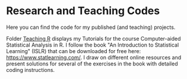 # Research and Teaching Codes

Here you can find the code for my published (and teaching) projects.

Folder [Teaching R](https://github.com/RicardoGabriel/Research/tree/main/Teaching_R) displays my Tutorials for the course Computer-aided Statistical Analysis in R. I follow the book "An Introduction to Statistical Learning" (ISLR) that can be downloaded for free here: https://www.statlearning.com/. I draw on different online resources and present solutions for several of the exercises in the book with detailed coding instructions.

